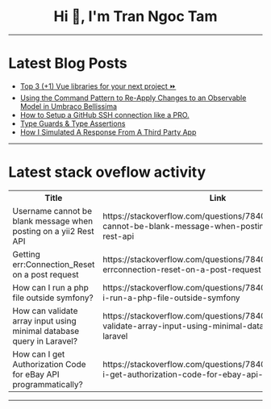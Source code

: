<h1 align="center">Hi 👋, I'm Tran Ngoc Tam</h1>

---

# Latest Blog Posts 
<!-- BLOG-POST-LIST:START -->
- [Top 3 &lpar;+1&rpar; Vue libraries for your next project ⏩](https://dev.to/dvalin99/top-3-1-vue-libraries-for-your-next-project-481e)
- [Using the Command Pattern to Re-Apply Changes to an Observable Model in Umbraco Bellissima](https://dev.to/mattbrailsford/using-the-command-pattern-to-re-apply-changes-to-an-observable-model-in-umbraco-bellissima-i8e)
- [How to Setup a GitHub SSH connection like a PRO.](https://dev.to/allwelldotdev/how-to-setup-a-github-ssh-connection-like-a-pro-2h6b)
- [Type Guards &amp; Type Assertions](https://dev.to/devjosemanuel/type-guards-type-assertions-139b)
- [How I Simulated A Response From A Third Party App](https://dev.to/keploy/how-i-simulated-a-response-from-a-third-party-app-16f9)
<!-- BLOG-POST-LIST:END -->

---

# Latest stack oveflow activity
<table>
  <tr><th>Title</th><th>Link</th></tr>
  <!-- STACKOVERFLOW:START --><tr><td>Username cannot be blank message when posting on a yii2 Rest API</td><td>https://stackoverflow.com/questions/78406784/username-cannot-be-blank-message-when-posting-on-a-yii2-rest-api</td></tr><tr><td>Getting err:Connection_Reset on a post request</td><td>https://stackoverflow.com/questions/78406754/getting-errconnection-reset-on-a-post-request</td></tr><tr><td>How can I run a php file outside symfony?</td><td>https://stackoverflow.com/questions/78406737/how-can-i-run-a-php-file-outside-symfony</td></tr><tr><td>How can validate array input using minimal database query in Laravel?</td><td>https://stackoverflow.com/questions/78406709/how-can-validate-array-input-using-minimal-database-query-in-laravel</td></tr><tr><td>How can I get Authorization Code for eBay API programmatically?</td><td>https://stackoverflow.com/questions/78406695/how-can-i-get-authorization-code-for-ebay-api-programmatically</td></tr><!-- STACKOVERFLOW:END -->
</table>

---


